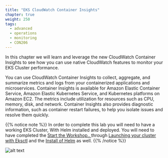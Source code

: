 ```yaml
---
title: "EKS CloudWatch Container Insights"
chapter: true
weight: 250
tags:
  - advanced
  - operations
  - monitoring
  - CON206
---
```


In this chapter we will learn and leverage the new CloudWatch Container Insights to see how you can use native CloudWatch features to monitor your EKS Cluster performance.

You can use CloudWatch Container Insights to collect, aggregate, and summarize metrics and logs from your containerized applications and microservices. Container Insights is available for Amazon Elastic Container Service, Amazon Elastic Kubernetes Service, and Kubernetes platforms on Amazon EC2. The metrics include utilization for resources such as CPU, memory, disk, and network. Container Insights also provides diagnostic information, such as container restart failures, to help you isolate issues and resolve them quickly.

{{% notice note %}}
In order to complete this lab you will need to have a working EKS Cluster, With Helm installed and deployed.
You will need to have completed the [Start the Workshop.. ](/020_prerequisites/)   through  [Launching your cluster with Eksctl](/030_eksctl/) and the [Install of Helm](/beginner/060_helm/)  as well.
{{% /notice %}}

![alt text](/images/ekscwci/insights.png "CW Insights")
